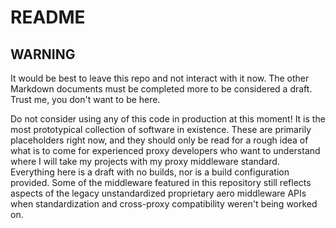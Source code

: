# README

## WARNING

It would be best to leave this repo and not interact with it now. The other Markdown documents must be completed more to be considered a draft. Trust me, you don't want to be here.

Do not consider using any of this code in production at this moment! It is the most prototypical collection of software in existence. These are primarily placeholders right now, and they should only be read for a rough idea of what is to come for experienced proxy developers who want to understand where I will take my projects with my proxy middleware standard. Everything here is a draft with no builds, nor is a build configuration provided. Some of the middleware featured in this repository still reflects aspects of the legacy unstandardized proprietary aero middleware APIs when standardization and cross-proxy compatibility weren't being worked on.
